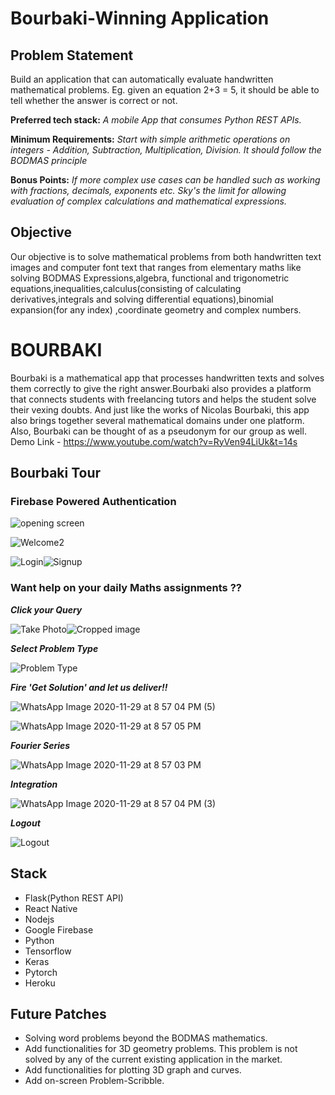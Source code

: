 # Bourbaki-Winning Application

## Problem Statement

Build an application that can automatically evaluate handwritten mathematical problems.
Eg. given an equation 2+3 = 5, it should be able to tell whether the answer is correct or not.

**Preferred tech stack:** *A mobile App that consumes Python REST APIs.*

**Minimum Requirements:** *Start with simple arithmetic operations on integers - Addition, Subtraction, Multiplication, Division. It should follow the BODMAS principle*

**Bonus Points:** *If more complex use cases can be handled such as working with fractions, decimals, exponents etc. Sky's the limit for allowing evaluation of complex calculations and mathematical expressions.*

## Objective

Our objective is to solve mathematical problems from both handwritten text images
and computer font text that ranges from elementary maths like solving BODMAS
Expressions,algebra, functional and trigonometric equations,inequalities,calculus(consisting of calculating derivatives,integrals and solving differential equations),binomial expansion(for any index) ,coordinate geometry and complex numbers.

# BOURBAKI

Bourbaki is a mathematical app that processes handwritten texts and solves them correctly to give the right answer.Bourbaki also provides a platform that connects students with freelancing tutors and helps the student solve their vexing doubts. And just like the works of Nicolas Bourbaki, this app also brings together several mathematical domains under one platform. Also, Bourbaki can be thought of as a pseudonym for our group as well.
Demo Link - https://www.youtube.com/watch?v=RyVen94LiUk&t=14s

## Bourbaki Tour

### Firebase Powered Authentication

![opening screen](https://user-images.githubusercontent.com/43987867/100543704-ad9a4e00-3277-11eb-987c-397d7db14086.gif)

![Welcome2](https://user-images.githubusercontent.com/43987867/99906972-1cb7f580-2d00-11eb-8b18-93a4b6710a75.jpeg)

![Login](https://user-images.githubusercontent.com/43987867/99906968-1a559b80-2d00-11eb-9e46-b40d1366460f.jpeg)![Signup](https://user-images.githubusercontent.com/43987867/99907134-170edf80-2d01-11eb-9bf4-95b4162274c5.jpeg)

### Want help on your daily Maths assignments ??

***Click your Query***

![Take Photo](https://user-images.githubusercontent.com/43987867/99907395-9cdf5a80-2d02-11eb-900c-72d953312dc1.jpeg)![Cropped image](https://user-images.githubusercontent.com/43987867/99907392-9bae2d80-2d02-11eb-982a-60c60e266af0.jpeg)

***Select Problem Type*** 

![Problem Type](https://user-images.githubusercontent.com/43987867/100548256-69b44280-3291-11eb-8526-cc855a545a9f.jpeg)


***Fire 'Get Solution' and let us deliver!!***

![WhatsApp Image 2020-11-29 at 8 57 04 PM (5)](https://user-images.githubusercontent.com/43987867/100548302-b009a180-3291-11eb-9a16-44676d37da6b.jpeg)

![WhatsApp Image 2020-11-29 at 8 57 05 PM](https://user-images.githubusercontent.com/43987867/100548334-dfb8a980-3291-11eb-8e65-9be07fb0053c.jpeg)

***Fourier Series***

![WhatsApp Image 2020-11-29 at 8 57 03 PM](https://user-images.githubusercontent.com/43987867/100548349-0080ff00-3292-11eb-8bdc-dbf5f9c9ce65.jpeg)

***Integration***

![WhatsApp Image 2020-11-29 at 8 57 04 PM (3)](https://user-images.githubusercontent.com/43987867/100548438-90bf4400-3292-11eb-9bb1-3be02e02a942.jpeg)


***Logout***

![Logout](https://user-images.githubusercontent.com/43987867/99907255-d4013c00-2d01-11eb-9ca6-1ef25cbee2e3.jpeg)

## Stack

* Flask(Python REST API)
* React Native 
* Nodejs
* Google Firebase
* Python
* Tensorflow
* Keras
* Pytorch
* Heroku

## Future Patches

* Solving word problems beyond the BODMAS mathematics.
* Add functionalities for 3D geometry problems. This problem is not solved by any of the current existing application in the market.
* Add functionalities for plotting 3D graph and curves.
* Add on-screen Problem-Scribble.  


